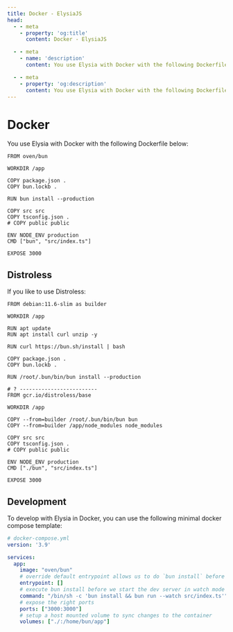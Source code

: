 ```yaml
---
title: Docker - ElysiaJS
head:
  - - meta
    - property: 'og:title'
      content: Docker - ElysiaJS

  - - meta
    - name: 'description'
      content: You use Elysia with Docker with the following Dockerfile by using "oven/bun", or copy the snippet from the page

  - - meta
    - property: 'og:description'
      content: You use Elysia with Docker with the following Dockerfile by using "oven/bun", or copy the snippet from the page
---
```


# Docker
You use Elysia with Docker with the following Dockerfile below:
```docker
FROM oven/bun

WORKDIR /app

COPY package.json .
COPY bun.lockb .

RUN bun install --production

COPY src src
COPY tsconfig.json .
# COPY public public

ENV NODE_ENV production
CMD ["bun", "src/index.ts"]

EXPOSE 3000
```

## Distroless
If you like to use Distroless:
```docker
FROM debian:11.6-slim as builder

WORKDIR /app

RUN apt update
RUN apt install curl unzip -y

RUN curl https://bun.sh/install | bash

COPY package.json .
COPY bun.lockb .

RUN /root/.bun/bin/bun install --production

# ? -------------------------
FROM gcr.io/distroless/base

WORKDIR /app

COPY --from=builder /root/.bun/bin/bun bun
COPY --from=builder /app/node_modules node_modules

COPY src src
COPY tsconfig.json .
# COPY public public

ENV NODE_ENV production
CMD ["./bun", "src/index.ts"]

EXPOSE 3000
```

## Development

To develop with Elysia in Docker, you can use the following minimal docker compose template:

```yaml
# docker-compose.yml
version: '3.9'

services:
  app:
    image: "oven/bun"
    # override default entrypoint allows us to do `bun install` before serving
    entrypoint: []
    # execute bun install before we start the dev server in watch mode
    command: "/bin/sh -c 'bun install && bun run --watch src/index.ts'"
    # expose the right ports
    ports: ["3000:3000"]
    # setup a host mounted volume to sync changes to the container
    volumes: ["./:/home/bun/app"]
```